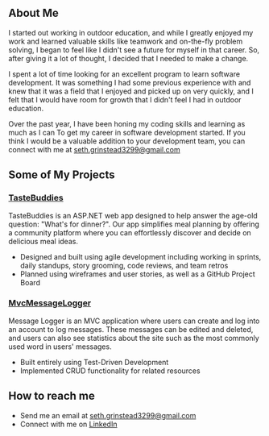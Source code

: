 ## About Me
I started out working in outdoor education, and while I greatly enjoyed my work and learned valuable skills like teamwork and on-the-fly problem solving, I began to feel like I didn't see a future for myself in that career. So, after giving it a lot of thought, I decided that I needed to make a change.

I spent a lot of time looking for an excellent program to learn software development. It was something I had some previous experience with and knew that it was a field that I enjoyed and picked up on very quickly, and I felt that I would have room for growth that I didn't feel I had in outdoor education.

Over the past year, I have been honing my coding skills and learning as much as I can To get my career in software development started. If you think I would be a valuable addition to your development team, you can connect with me at seth.grinstead3299@gmail.com

## Some of My Projects
### [TasteBuddies](https://github.com/abukhmirov/TasteBuddies)
TasteBuddies is an ASP.NET web app designed to help answer the age-old question: "What's for dinner?". Our app simplifies meal planning by offering a community platform where you can effortlessly discover and decide on delicious meal ideas.
* Designed and built using agile development including working in sprints, daily standups, story grooming, code reviews, and team retros
* Planned using wireframes and user stories, as well as a GitHub Project Board


### [MvcMessageLogger](https://github.com/SGrinstead/MvcMessageLogger)
Message Logger is an MVC application where users can create and log into an account to log messages. These messages can be edited and deleted, and users can also see statistics about the site such as the most commonly used word in users' messages.
* Built entirely using Test-Driven Development
* Implemented CRUD functionality for related resources


## How to reach me
* Send me an email at seth.grinstead3299@gmail.com
* Connect with me on [LinkedIn](www.linkedin.com/in/seth-grinstead)







<!--
**SGrinstead/SGrinstead** is a ✨ _special_ ✨ repository because its `README.md` (this file) appears on your GitHub profile.

Here are some ideas to get you started:

- 🔭 I’m currently working on ...
- 🌱 I’m currently learning ...
- 👯 I’m looking to collaborate on ...
- 🤔 I’m looking for help with ...
- 💬 Ask me about ...
- 📫 How to reach me: ...
- 😄 Pronouns: ...
- ⚡ Fun fact: ...
-->
